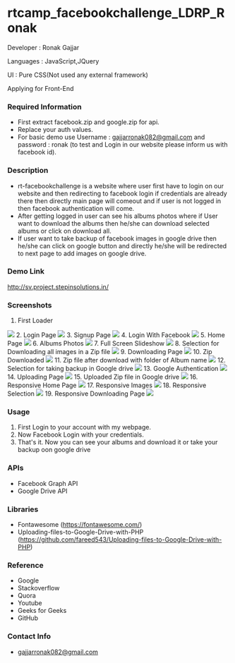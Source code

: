 # rtcamp_facebookchallenge_LDRP_Ronak

Developer : Ronak Gajjar

Languages : JavaScript,JQuery

UI : Pure CSS(Not used any external framework)

Applying for Front-End

### Required Information
* First extract facebook.zip and google.zip for api.
* Replace your auth values.
* For basic demo use Username : gajjarronak082@gmail.com and password : ronak (to test and Login in our website please inform us with facebook id).

### Description
* rt-facebookchallenge is a website where user first have to login on our website and then redirecting to facebook login if credentials are already there then directly main page will comeout and if user is not logged in then facebook authentication will come.
* After getting logged in user can see his albums photos where if User want to download the albums then he/she can download selected albums or click on download all.
* If user want to take backup of facebook images in google drive then he/she can click on google button and directly he/she will be redirected to next page to add images on google drive.

### Demo Link
http://sv.project.stepinsolutions.in/

### Screenshots
1. First Loader
<img src="Screenshots/Screenshot (22).png">
2. Login Page
<img src="Screenshots/Screenshot (23).png">
3. Signup Page
<img src="Screenshots/Screenshot (24).png">
4. Login With Facebook
<img src="Screenshots/Screenshot (25).png">
5. Home Page
<img src="Screenshots/Screenshot (26).png">
6. Albums Photos
<img src="Screenshots/Screenshot (27).png">
7. Full Screen Slideshow
<img src="Screenshots/Screenshot (28).png">
8. Selection for Downloading all images in a Zip file
<img src="Screenshots/Screenshot (29).png">
9. Downloading Page
<img src="Screenshots/Screenshot (30).png">
10. Zip Downloaded
<img src="Screenshots/Screenshot (31).png">
11. Zip file after download with folder of Album name
<img src="Screenshots/Screenshot (32).png">
12. Selection for taking backup in Google drive
<img src="Screenshots/Screenshot (33).png">
13. Google Authentication
<img src="Screenshots/Screenshot (34).png">
14. Uploading Page
<img src="Screenshots/Screenshot (35).png">
15. Uploaded Zip file in Google drive
<img src="Screenshots/Screenshot (36).png">
16. Responsive Home Page
<img src="Screenshots/Screenshot (37).png">
17. Responsive Images
<img src="Screenshots/Screenshot (38).png">
18. Responsive Selection
<img src="Screenshots/Screenshot (39).png">
19. Responsive Downloading Page
<img src="Screenshots/Screenshot (40).png">

### Usage
1. First Login to your account with my webpage.
2. Now Facebook Login with your credentials. 
2. That's it. Now you can see your albums and download it or take your backup oon google drive 

### APIs
* Facebook Graph API
* Google Drive API

### Libraries
* Fontawesome (https://fontawesome.com/)
* Uploading-files-to-Google-Drive-with-PHP (https://github.com/fareed543/Uploading-files-to-Google-Drive-with-PHP)

### Reference
* Google
* Stackoverflow
* Quora
* Youtube
* Geeks for Geeks
* GitHub

### Contact Info
* gajjarronak082@gmail.com
